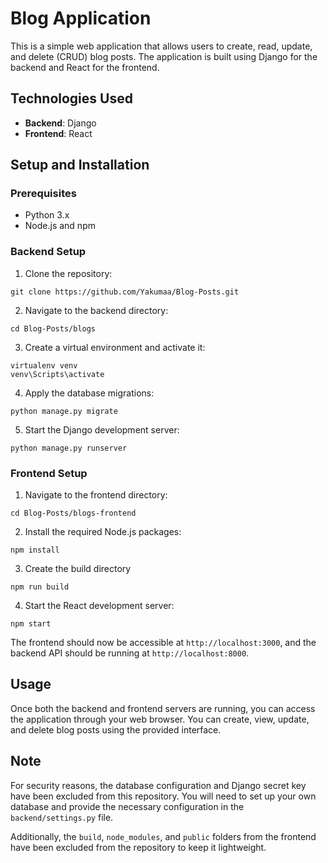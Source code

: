 # Blog Application

This is a simple web application that allows users to create, read, update, and delete (CRUD) blog posts. The application is built using Django for the backend and React for the frontend.

## Technologies Used

- **Backend**: Django
- **Frontend**: React

## Setup and Installation

### Prerequisites

- Python 3.x
- Node.js and npm

### Backend Setup

1. Clone the repository:
```
git clone https://github.com/Yakumaa/Blog-Posts.git
```

2. Navigate to the backend directory:
```
cd Blog-Posts/blogs
```

3. Create a virtual environment and activate it:
```
virtualenv venv
venv\Scripts\activate
```

4. Apply the database migrations:
```
python manage.py migrate
```

5. Start the Django development server:
```
python manage.py runserver
```

### Frontend Setup

1. Navigate to the frontend directory:
```
cd Blog-Posts/blogs-frontend
```

2. Install the required Node.js packages:
```
npm install
```

3. Create the build directory
```
npm run build
```

4. Start the React development server:
```
npm start
```

The frontend should now be accessible at `http://localhost:3000`, and the backend API should be running at `http://localhost:8000`.

## Usage

Once both the backend and frontend servers are running, you can access the application through your web browser. You can create, view, update, and delete blog posts using the provided interface.

## Note

For security reasons, the database configuration and Django secret key have been excluded from this repository. You will need to set up your own database and provide the necessary configuration in the `backend/settings.py` file.

Additionally, the `build`, `node_modules`, and `public` folders from the frontend have been excluded from the repository to keep it lightweight.